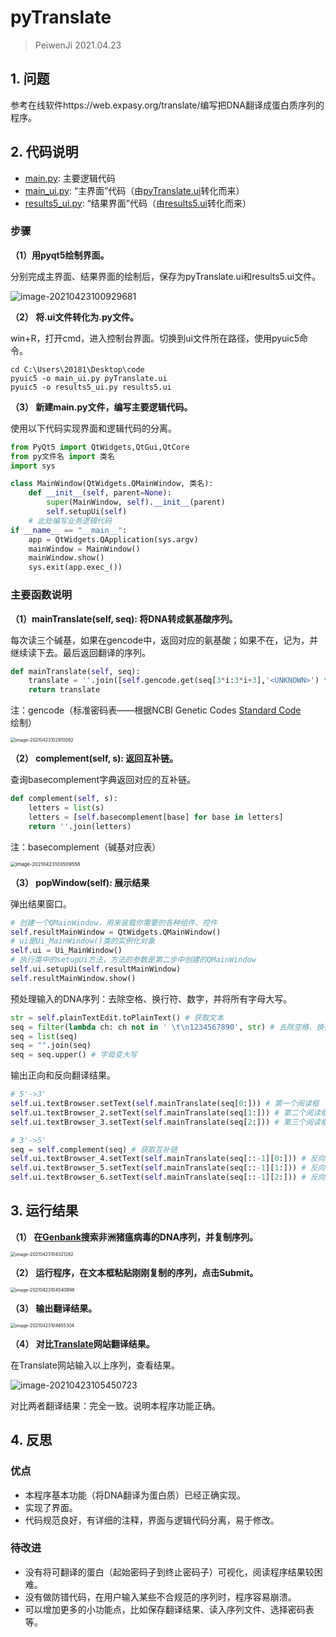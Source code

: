 # pyTranslate

> PeiwenJi 2021.04.23

## 1. 问题

参考在线软件https://web.expasy.org/translate/编写把DNA翻译成蛋白质序列的程序。

## 2. 代码说明

* <u>main.py</u>: 主要逻辑代码
* <u>main_ui.py</u>: “主界面”代码（由<u>pyTranslate.ui</u>转化而来）
* <u>results5_ui.py</u>: “结果界面”代码（由<u>results5.ui</u>转化而来）

### 步骤

**（1）用pyqt5绘制界面。**

分别完成主界面、结果界面的绘制后，保存为pyTranslate.ui和results5.ui文件。

![image-20210423100929681](C:\Users\20181\AppData\Roaming\Typora\typora-user-images\image-20210423100929681.png)

**（2） 将.ui文件转化为.py文件。**

win+R，打开cmd，进入控制台界面。切换到ui文件所在路径，使用pyuic5命令。

```
cd C:\Users\20181\Desktop\code
pyuic5 -o main_ui.py pyTranslate.ui
pyuic5 -o results5_ui.py results5.ui
```

**（3） 新建main.py文件，编写主要逻辑代码。**

使用以下代码实现界面和逻辑代码的分离。

``` python
from PyQt5 import QtWidgets,QtGui,QtCore
from py文件名 import 类名
import sys

class MainWindow(QtWidgets.QMainWindow, 类名):
    def __init__(self, parent=None):
        super(MainWindow, self).__init__(parent)
        self.setupUi(self)
    # 此处编写业务逻辑代码
if __name__ == "__main__":
    app = QtWidgets.QApplication(sys.argv)
    mainWindow = MainWindow()
    mainWindow.show()
    sys.exit(app.exec_())
```

### 主要函数说明

**（1）mainTranslate(self, seq): 将DNA转成氨基酸序列。**

每次读三个碱基，如果在gencode中，返回对应的氨基酸；如果不在，记为<UNKNOWN>，并继续读下去。最后返回翻译的序列。

``` python
def mainTranslate(self, seq):
    translate = ''.join([self.gencode.get(seq[3*i:3*i+3],'<UNKNOWN>') for i in range(len(seq)//3)])
    return translate
```

注：gencode（标准密码表——根据NCBI Genetic Codes [Standard Code](https://www.ncbi.nlm.nih.gov/Taxonomy/taxonomyhome.html/index.cgi?chapter=tgencodes#SG1)绘制）

<img src="C:\Users\20181\AppData\Roaming\Typora\typora-user-images\image-20210423102910082.png" alt="image-20210423102910082" style="zoom:50%;" />

**（2） complement(self, s): 返回互补链。**

查询basecomplement字典返回对应的互补链。

``` python
def complement(self, s):
    letters = list(s)
    letters = [self.basecomplement[base] for base in letters]
    return ''.join(letters)
```

注：basecomplement（碱基对应表）

<img src="C:\Users\20181\AppData\Roaming\Typora\typora-user-images\image-20210423103509558.png" alt="image-20210423103509558" style="zoom:55%;" />

**（3） popWindow(self): 展示结果**

弹出结果窗口。

```python
# 创建一个QMainWindow，用来装载你需要的各种组件、控件
self.resultMainWindow = QtWidgets.QMainWindow() 
# ui是Ui_MainWindow()类的实例化对象
self.ui = Ui_MainWindow()
# 执行类中的setupUi方法，方法的参数是第二步中创建的QMainWindow
self.ui.setupUi(self.resultMainWindow) 
self.resultMainWindow.show()
```

预处理输入的DNA序列：去除空格、换行符、数字，并将所有字母大写。

```python
str = self.plainTextEdit.toPlainText() # 获取文本
seq = filter(lambda ch: ch not in ' \t\n1234567890', str) # 去除空格、换行符、数字
seq = list(seq)
seq = "".join(seq)
seq = seq.upper() # 字母变大写
```

输出正向和反向翻译结果。

```python
# 5'->3'
self.ui.textBrowser.setText(self.mainTranslate(seq[0:])) # 第一个阅读框
self.ui.textBrowser_2.setText(self.mainTranslate(seq[1:])) # 第二个阅读框
self.ui.textBrowser_3.setText(self.mainTranslate(seq[2:])) # 第三个阅读框

# 3'->5'
seq = self.complement(seq) # 获取互补链
self.ui.textBrowser_4.setText(self.mainTranslate(seq[::-1][0:])) # 反向第一个阅读框
self.ui.textBrowser_5.setText(self.mainTranslate(seq[::-1][1:])) # 反向第二个阅读框
self.ui.textBrowser_6.setText(self.mainTranslate(seq[::-1][2:])) # 反向第三个阅读框
```

## 3. 运行结果

**（1） 在[Genbank](https://www.ncbi.nlm.nih.gov/nuccore/S89966.1?report=fasta)搜索非洲猪瘟病毒的DNA序列，并复制序列。**

<img src="C:\Users\20181\AppData\Roaming\Typora\typora-user-images\image-20210423104321282.png" alt="image-20210423104321282" style="zoom:50%;" />

**（2） 运行程序，在文本框粘贴刚刚复制的序列，点击Submit。**

<img src="C:\Users\20181\AppData\Roaming\Typora\typora-user-images\image-20210423104540998.png" alt="image-20210423104540998" style="zoom:50%;" />

**（3） 输出翻译结果。**

<img src="C:\Users\20181\AppData\Roaming\Typora\typora-user-images\image-20210423104655304.png" alt="image-20210423104655304" style="zoom:50%;" />

**（4） 对比[Translate](https://web.expasy.org/translate/)网站翻译结果。**

在Translate网站输入以上序列，查看结果。

![image-20210423105450723](C:\Users\20181\AppData\Roaming\Typora\typora-user-images\image-20210423105450723.png)

对比两者翻译结果：完全一致。说明本程序功能正确。

## 4. 反思

### 优点

* 本程序基本功能（将DNA翻译为蛋白质）已经正确实现。
* 实现了界面。
* 代码规范良好，有详细的注释，界面与逻辑代码分离，易于修改。

### 待改进

* 没有将可翻译的蛋白（起始密码子到终止密码子）可视化，阅读程序结果较困难。
* 没有做防错代码，在用户输入某些不合规范的序列时，程序容易崩溃。
* 可以增加更多的小功能点，比如保存翻译结果、读入序列文件、选择密码表等。
